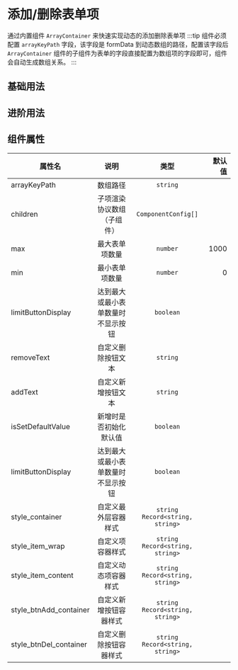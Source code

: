 # 添加/删除表单项

通过内置组件 `ArrayContainer` 来快速实现动态的添加删除表单项
:::tip
组件必须配置 `arrayKeyPath` 字段，该字段是 formData 到动态数组的路径，配置该字段后 `ArrayContainer` 组件的子组件为表单的字段直接配置为数组项的字段即可，组件会自动生成数组关系。
:::

## 基础用法

<demo vue="add-del/Base.vue"></demo>

## 进阶用法

<demo vue="add-del/AddDel.vue"></demo>

## 组件属性

| 属性名                 |                说明                |               类型                | 默认值 |
| ---------------------- | :--------------------------------: | :-------------------------------: | -----: |
| arrayKeyPath           |              数组路径              |             `string`              |        |
| children               |     子项渲染协议数组（子组件）     |        `ComponentConfig[]`        |        |
| max                    |           最大表单项数量           |             `number`              |   1000 |
| min                    |           最小表单项数量           |             `number`              |      0 |
| limitButtonDisplay     | 达到最大或最小表单数量时不显示按钮 |             `boolean`             |        |
| removeText             |         自定义删除按钮文本         |             `string`              |        |
| addText                |         自定义新增按钮文本         |             `string`              |        |
| isSetDefaultValue      |       新增时是否初始化默认值       |             `boolean`             |        |
| limitButtonDisplay     | 达到最大或最小表单数量时不显示按钮 |             `boolean`             |        |
| style_container        |        自定义最外层容器样式        | `string` `Record<string, string>` |        |
| style_item_wrap        |          自定义项容器样式          | `string` `Record<string, string>` |        |
| style_item_content     |        自定义动态项容器样式        | `string` `Record<string, string>` |        |
| style_btnAdd_container |       自定义新增按钮容器样式       | `string` `Record<string, string>` |        |
| style_btnDel_container |       自定义删除按钮容器样式       | `string` `Record<string, string>` |        |
